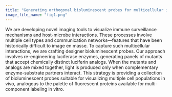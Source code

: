 ```yaml
---
title: "Generating orthogonal bioluminescent probes for multicellular imaging in vivo."
image_file_name: "fig1.png"
---
```

We are developing novel imaging tools to visualize immune surveillance mechanisms and host-microbe interactions. These processes involve multiple cell types and communication networks—features that have been historically difficult to image en masse. To capture such multicellular interactions, we are crafting designer bioluminescent probes. Our approach involves re-engineering luciferase enzymes, generating panels of mutants that accept chemically distinct luciferin analogs.  When the mutants and analogs are mixed together, light is produced only when complementary enzyme-substrate partners interact.  This strategy is providing a collection of bioluminescent probes suitable for visualizing multiple cell populations in vivo, analogous to the palette of fluorescent proteins available for multi-component labeling in vitro.